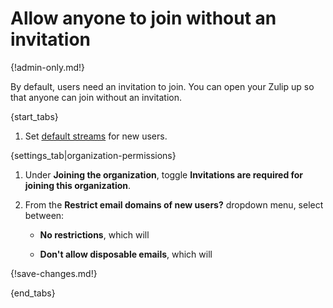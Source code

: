 # Allow anyone to join without an invitation

{!admin-only.md!}

By default, users need an invitation to join. You can open your Zulip
up so that anyone can join without an invitation.

{start_tabs}

1. Set [default streams](/help/set-default-streams-for-new-users) for new users.

{settings_tab|organization-permissions}

1. Under **Joining the organization**, toggle
   **Invitations are required for joining this organization**.

1. From the **Restrict email domains of new users?** dropdown menu,
   select between:

     - **No restrictions**, which will

     - **Don't allow disposable emails**, which will

{!save-changes.md!}

{end_tabs}

